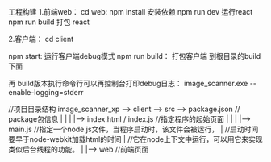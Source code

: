 
 工程构建
 1.前端web：
 cd web:  npm install 安装依赖
 npm run dev 运行react
 npm run build 打包 react

 2.客户端：
 cd client

  npm start: 运行客户端debug模式
  npm run build： 打包客户端 到根目录的build 下面

 再 build版本执行命令行可以再控制台打印debug日志：  image_scanner.exe --enable-logging=stderr


//项目目录结构
image_scanner_xp  -->  client --> src --> package.json  // package包信息
           |                         |
           |                         |--> index.html / index.js  //指定程序的起始页面
           |                         |
           |                         |--> main.js //指定一个node.js文件，当程序启动时，该文件会被运行，
           |                                      //启动时间要早于node-webkit加载html的时间
           |                                       //它在node上下文中运行，可以用它来实现类似后台线程的功能。
           |
           |--> web //前端页面